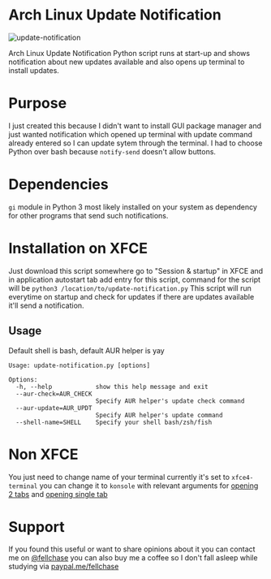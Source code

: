 # Arch Linux Update Notification
![update-notification](https://user-images.githubusercontent.com/11918572/69885341-a9ed8780-1302-11ea-9723-bd5a85b0d0d2.png)

Arch Linux Update Notification Python script runs at start-up and shows notification about new updates available and also opens up terminal to install updates.

# Purpose 
I just created this because I didn't want to install GUI package manager and just wanted notification which opened up terminal with update command already entered so I can update sytem through the terminal. I had to choose Python over bash because `notify-send` doesn't allow buttons.

# Dependencies
`gi` module in Python 3 most likely installed on your system as dependency for other programs that send such notifications.

# Installation on XFCE
Just download this script somewhere go to "Session & startup" in XFCE and in application autostart tab add entry for this script, command for the script will be
`python3 /location/to/update-notification.py`
This script will run everytime on startup and check for updates if there are updates available it'll send a notification.

## Usage
Default shell is bash, default AUR helper is yay

```
Usage: update-notification.py [options]

Options:
  -h, --help            show this help message and exit
  --aur-check=AUR_CHECK
                        Specify AUR helper's update check command
  --aur-update=AUR_UPDT
                        Specify AUR helper's update command
  --shell-name=SHELL    Specify your shell bash/zsh/fish
```

# Non XFCE
You just need to change name of your terminal currently it's set to `xfce4-terminal` you can change it to `konsole` with relevant arguments for [opening 2 tabs](https://github.com/fellchase/update-notification/blob/b47fbdd5b29aa5d487cf01b33c99f6cbfd4f4316/update-notification.py#L35) and [opening single tab](https://github.com/fellchase/update-notification/blob/b47fbdd5b29aa5d487cf01b33c99f6cbfd4f4316/update-notification.py#L37)


# Support
If you found this useful or want to share opinions about it you can contact me on [@fellchase](https://twitter.com/fellchase) you can also buy me a coffee so I don't fall asleep while studying via [paypal.me/fellchase](https://www.paypal.me/fellchase)
